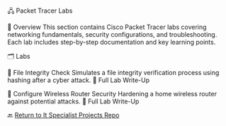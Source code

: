 🖧 Packet Tracer Labs

📌 Overview
This section contains Cisco Packet Tracer labs covering networking fundamentals, security configurations, and troubleshooting. Each lab includes step-by-step documentation and key learning points.

🗂️ Labs

🔹 File Integrity Check
 Simulates a file integrity verification process using hashing after a cyber attack. 📂 Full Lab Write-Up

🔹 Configure Wireless Router Security
 Hardening a home wireless router against potential attacks. 📂 Full Lab Write-Up



🔙 [Return to It Specialist Projects Repo](https://github.com/proxymc/it-specialist-projects/blob/main/README.md)
